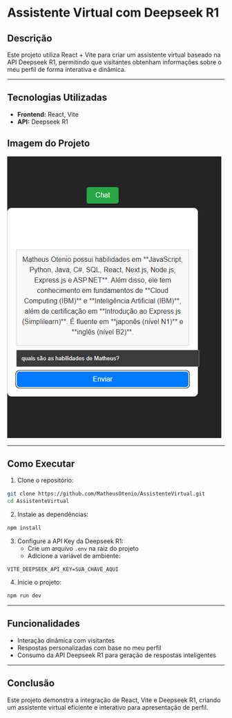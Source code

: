# Assistente Virtual com Deepseek R1  

## Descrição  
Este projeto utiliza React + Vite para criar um assistente virtual baseado na API Deepseek R1, permitindo que visitantes obtenham informações sobre o meu perfil de forma interativa e dinâmica.  

---

## Tecnologias Utilizadas  
- **Frontend:** React, Vite  
- **API:** Deepseek R1  

## Imagem do Projeto  
![Preview](Imagem5.png)  

---

## Como Executar  

1. Clone o repositório:  
```sh
git clone https://github.com/MatheusOtenio/AssistenteVirtual.git  
cd AssistenteVirtual  
```

2. Instale as dependências:  
```sh
npm install  
```

3. Configure a API Key da Deepseek R1:  
   - Crie um arquivo `.env` na raiz do projeto  
   - Adicione a variável de ambiente:  
```env
VITE_DEEPSEEK_API_KEY=SUA_CHAVE_AQUI  
```

4. Inicie o projeto:  
```sh
npm run dev  
```

---

## Funcionalidades  
- Interação dinâmica com visitantes  
- Respostas personalizadas com base no meu perfil  
- Consumo da API Deepseek R1 para geração de respostas inteligentes  

---

## Conclusão  
Este projeto demonstra a integração de React, Vite e Deepseek R1, criando um assistente virtual eficiente e interativo para apresentação de perfil.  
